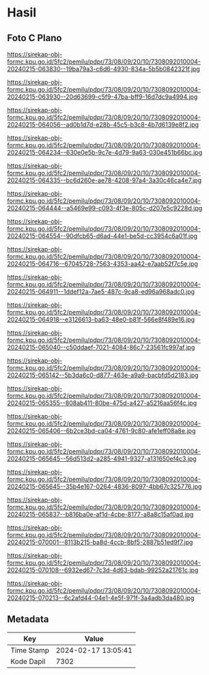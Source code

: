 # Hasil

## Foto C Plano

https://sirekap-obj-formc.kpu.go.id/5fc2/pemilu/pdpr/73/08/09/20/10/7308092010004-20240215-063830--19ba79a3-c6d6-4930-834a-5b5b0842321f.jpg

https://sirekap-obj-formc.kpu.go.id/5fc2/pemilu/pdpr/73/08/09/20/10/7308092010004-20240215-063930--20d63699-c5f9-47ba-bff9-16d7dc9a4994.jpg

https://sirekap-obj-formc.kpu.go.id/5fc2/pemilu/pdpr/73/08/09/20/10/7308092010004-20240215-064056--ad0b1d7d-e28b-45c5-b3c8-4b7d6139e8f2.jpg

https://sirekap-obj-formc.kpu.go.id/5fc2/pemilu/pdpr/73/08/09/20/10/7308092010004-20240215-064234--630e0e5b-9c7e-4d79-9a63-030e451b66bc.jpg

https://sirekap-obj-formc.kpu.go.id/5fc2/pemilu/pdpr/73/08/09/20/10/7308092010004-20240215-064335--bc6d260e-ae78-4208-97a4-3a30c46ca4e7.jpg

https://sirekap-obj-formc.kpu.go.id/5fc2/pemilu/pdpr/73/08/09/20/10/7308092010004-20240215-064444--a5469e99-c093-4f3e-805c-d207e5c9228d.jpg

https://sirekap-obj-formc.kpu.go.id/5fc2/pemilu/pdpr/73/08/09/20/10/7308092010004-20240215-064554--90dfcb65-d6ad-44e1-be5d-cc3954c6a01f.jpg

https://sirekap-obj-formc.kpu.go.id/5fc2/pemilu/pdpr/73/08/09/20/10/7308092010004-20240215-064716--67045728-7563-4353-aa42-e7aab52f7c5e.jpg

https://sirekap-obj-formc.kpu.go.id/5fc2/pemilu/pdpr/73/08/09/20/10/7308092010004-20240215-064911--1ddef12a-7ae5-487c-9ca8-ed96a968adc0.jpg

https://sirekap-obj-formc.kpu.go.id/5fc2/pemilu/pdpr/73/08/09/20/10/7308092010004-20240215-064918--e3126613-ba63-48e0-b81f-566e8f489e16.jpg

https://sirekap-obj-formc.kpu.go.id/5fc2/pemilu/pdpr/73/08/09/20/10/7308092010004-20240215-065040--c50ddaef-7021-4084-86c7-23561fc997af.jpg

https://sirekap-obj-formc.kpu.go.id/5fc2/pemilu/pdpr/73/08/09/20/10/7308092010004-20240215-065142--5b3da6c0-d877-463e-a9a9-bacbfd5d2183.jpg

https://sirekap-obj-formc.kpu.go.id/5fc2/pemilu/pdpr/73/08/09/20/10/7308092010004-20240215-065355--808ab411-80be-475d-a427-a5216aa56f4c.jpg

https://sirekap-obj-formc.kpu.go.id/5fc2/pemilu/pdpr/73/08/09/20/10/7308092010004-20240215-065406--6b2ce3bd-ca04-4761-9c80-afe1eff08a8e.jpg

https://sirekap-obj-formc.kpu.go.id/5fc2/pemilu/pdpr/73/08/09/20/10/7308092010004-20240215-065645--56d513d2-a285-4941-9327-a131650ef4c3.jpg

https://sirekap-obj-formc.kpu.go.id/5fc2/pemilu/pdpr/73/08/09/20/10/7308092010004-20240215-065645--35b4e167-0264-4836-8097-4bb67c325776.jpg

https://sirekap-obj-formc.kpu.go.id/5fc2/pemilu/pdpr/73/08/09/20/10/7308092010004-20240215-065837--b816ba0e-af1d-4cbe-8177-a8a8c15af0ad.jpg

https://sirekap-obj-formc.kpu.go.id/5fc2/pemilu/pdpr/73/08/09/20/10/7308092010004-20240215-070001--8113b215-ba8d-4ccb-8bf5-2887b51ed9f7.jpg

https://sirekap-obj-formc.kpu.go.id/5fc2/pemilu/pdpr/73/08/09/20/10/7308092010004-20240215-070108--6932ed67-7c3d-4d63-bdab-99252a21761c.jpg

https://sirekap-obj-formc.kpu.go.id/5fc2/pemilu/pdpr/73/08/09/20/10/7308092010004-20240215-070213--6c2afd44-04e1-4e5f-971f-3a4adb3da480.jpg


## Metadata

| Key        | Value               |
| ---------- | ------------------- |
| Time Stamp | 2024-02-17 13:05:41 |
| Kode Dapil | 7302                |



